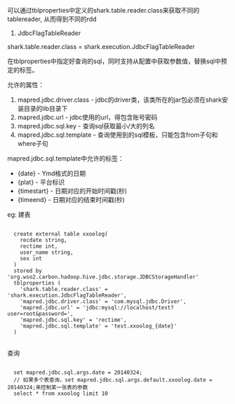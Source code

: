 可以通过tblproperties中定义的shark.table.reader.class来获取不同的tablereader, 从而得到不同的rdd

1. JdbcFlagTableReader

  shark.table.reader.class = shark.execution.JdbcFlagTableReader

  在tblproperties中指定好查询的sql，同时支持从配置中获取参数值，替换sql中预定的标签。

  允许的属性：
  1. mapred.jdbc.driver.class - jdbc的driver类，该类所在的jar包必须在shark安装目录的lib目录下
  2. mapred.jdbc.url - jdbc使用的url，得包含账号密码
  3. mapred.jdbc.sql.key - 查询sql获取最小/大的列名
  4. mapred.jdbc.sql.template - 查询使用到的sql模板，只能包含from子句和where子句


  mapred.jdbc.sql.template中允许的标签：
  * {date} - Ymd格式的日期
  * {plat} - 平台标识
  * {timestart} - 日期对应的开始时间戳(秒)
  * {timeend} - 日期对应的结束时间戳(秒)

  eg:
  建表
<pre>
<code>
  create external table xxoolog(
    recdate string,
    rectime int,
    user_name string,
    sex int
  )
  stored by 'org.wso2.carbon.hadoop.hive.jdbc.storage.JDBCStorageHandler'
  tblproperties (
    'shark.table.reader.class' = 'shark.execution.JdbcFlagTableReader',
    'mapred.jdbc.driver.class' = 'com.mysql.jdbc.Driver',
    'mapred.jdbc.url' = 'jdbc:mysql://localhost/test?user=root&password=',
    'mapred.jdbc.sql.key' = 'rectime',
    'mapred.jdbc.sql.template' = 'test.xxoolog_{date}'
  )
</code>
</pre>
  查询
<pre>
<code>
  set mapred.jdbc.sql.args.date = 20140324;
  // 如果多个表查询，set mapred.jdbc.sql.args.default.xxoolog.date = 20140324;来控制某一张表的参数
  select * from xxoolog limit 10
</code>
</pre>